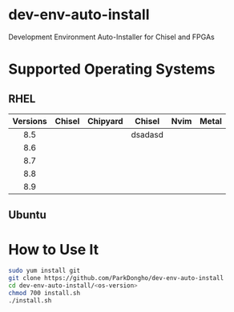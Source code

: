 dev-env-auto-install
===
Development Environment Auto-Installer for Chisel and FPGAs

# Supported Operating Systems
## RHEL

| Versions | Chisel | Chipyard | Chisel  | Nvim | Metal |
|:--------:|:------:|:--------:|:-------:|:----:|:-----:|
|   8.5    |        |          | dsadasd |      |       |
|   8.6    |        |          |         |      |       |
|   8.7    |        |          |         |      |       |
|   8.8    |        |          |         |      |       |
|   8.9    |        |          |         |      |       |

## Ubuntu

# How to Use It
```bash
sudo yum install git
git clone https://github.com/ParkDongho/dev-env-auto-install
cd dev-env-auto-install/<os-version>
chmod 700 install.sh
./install.sh
```
